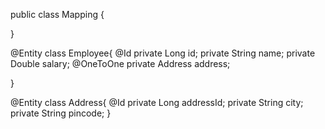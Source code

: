 public class Mapping {
    
}

@Entity
class Employee{
    @Id
    private Long id;
    private String name;
    private Double salary;
    @OneToOne
    private Address address;

}


@Entity
class Address{
    @Id
    private Long addressId;
    private String city;
    private String pincode;
}
